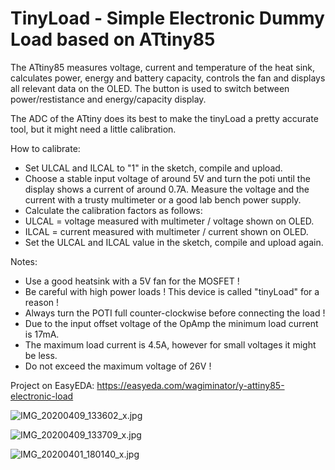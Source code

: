 # TinyLoad - Simple Electronic Dummy Load based on ATtiny85
The ATtiny85 measures voltage, current and temperature of the heat sink, calculates power, energy and battery capacity, controls the fan and displays all relevant data on the OLED. The button is used to switch between power/restistance and energy/capacity display.

The ADC of the ATtiny does its best to make the tinyLoad a pretty accurate tool, but it might need a little calibration.

How to calibrate:
- Set ULCAL and ILCAL to "1" in the sketch, compile and upload.
- Choose a stable input voltage of around 5V and turn the poti until the display shows a current of around 0.7A. Measure the voltage and the current with a trusty multimeter or a good lab bench power supply.
- Calculate the calibration factors as follows:
- ULCAL = voltage measured with multimeter / voltage shown on OLED.
- ILCAL = current measured with multimeter / current shown on OLED.
- Set the ULCAL and ILCAL value in the sketch, compile and upload again.

Notes:
- Use a good heatsink with a 5V fan for the MOSFET !
- Be careful with high power loads ! This device is called "tinyLoad" for a reason !
- Always turn the POTI full counter-clockwise before connecting the load !
- Due to the input offset voltage of the OpAmp the minimum load current is 17mA.
- The maximum load current is 4.5A, however for small voltages it might be less.
- Do not exceed the maximum voltage of 26V !

Project on EasyEDA: https://easyeda.com/wagiminator/y-attiny85-electronic-load

![IMG_20200409_133602_x.jpg](https://image.easyeda.com/pullimage/idF4nEBSxHMoRsFqdBv2tVOhwem6n1S4n9iPAhVX.jpeg)

![IMG_20200409_133709_x.jpg](https://image.easyeda.com/pullimage/jd1wluc54d1eXohNjokzkOAsJymzH5ixjnlDlrCd.jpeg)

![IMG_20200401_180140_x.jpg](https://image.easyeda.com/pullimage/KBjzbXSX2q9HdlKo6d0NRewWeuKPdOpT36tDqTWc.jpeg)
